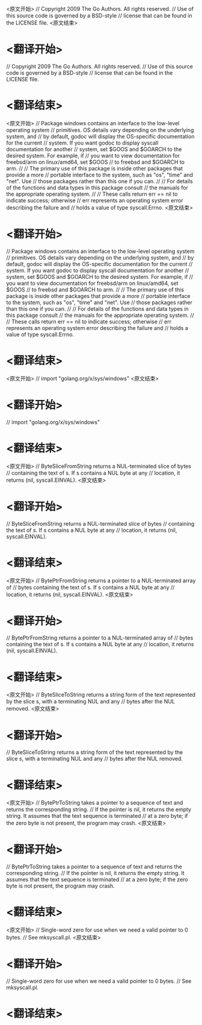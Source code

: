 
<原文开始>
// Copyright 2009 The Go Authors. All rights reserved.
// Use of this source code is governed by a BSD-style
// license that can be found in the LICENSE file.
<原文结束>

# <翻译开始>
// Copyright 2009 The Go Authors. All rights reserved.
// Use of this source code is governed by a BSD-style
// license that can be found in the LICENSE file.
# <翻译结束>


<原文开始>
// Package windows contains an interface to the low-level operating system
// primitives. OS details vary depending on the underlying system, and
// by default, godoc will display the OS-specific documentation for the current
// system. If you want godoc to display syscall documentation for another
// system, set $GOOS and $GOARCH to the desired system. For example, if
// you want to view documentation for freebsd/arm on linux/amd64, set $GOOS
// to freebsd and $GOARCH to arm.
//
// The primary use of this package is inside other packages that provide a more
// portable interface to the system, such as "os", "time" and "net".  Use
// those packages rather than this one if you can.
//
// For details of the functions and data types in this package consult
// the manuals for the appropriate operating system.
//
// These calls return err == nil to indicate success; otherwise
// err represents an operating system error describing the failure and
// holds a value of type syscall.Errno.
<原文结束>

# <翻译开始>
// Package windows contains an interface to the low-level operating system
// primitives. OS details vary depending on the underlying system, and
// by default, godoc will display the OS-specific documentation for the current
// system. If you want godoc to display syscall documentation for another
// system, set $GOOS and $GOARCH to the desired system. For example, if
// you want to view documentation for freebsd/arm on linux/amd64, set $GOOS
// to freebsd and $GOARCH to arm.
//
// The primary use of this package is inside other packages that provide a more
// portable interface to the system, such as "os", "time" and "net".  Use
// those packages rather than this one if you can.
//
// For details of the functions and data types in this package consult
// the manuals for the appropriate operating system.
//
// These calls return err == nil to indicate success; otherwise
// err represents an operating system error describing the failure and
// holds a value of type syscall.Errno.
# <翻译结束>


<原文开始>
// import "golang.org/x/sys/windows"
<原文结束>

# <翻译开始>
// import "golang.org/x/sys/windows"
# <翻译结束>


<原文开始>
// ByteSliceFromString returns a NUL-terminated slice of bytes
// containing the text of s. If s contains a NUL byte at any
// location, it returns (nil, syscall.EINVAL).
<原文结束>

# <翻译开始>
// ByteSliceFromString returns a NUL-terminated slice of bytes
// containing the text of s. If s contains a NUL byte at any
// location, it returns (nil, syscall.EINVAL).
# <翻译结束>


<原文开始>
// BytePtrFromString returns a pointer to a NUL-terminated array of
// bytes containing the text of s. If s contains a NUL byte at any
// location, it returns (nil, syscall.EINVAL).
<原文结束>

# <翻译开始>
// BytePtrFromString returns a pointer to a NUL-terminated array of
// bytes containing the text of s. If s contains a NUL byte at any
// location, it returns (nil, syscall.EINVAL).
# <翻译结束>


<原文开始>
// ByteSliceToString returns a string form of the text represented by the slice s, with a terminating NUL and any
// bytes after the NUL removed.
<原文结束>

# <翻译开始>
// ByteSliceToString returns a string form of the text represented by the slice s, with a terminating NUL and any
// bytes after the NUL removed.
# <翻译结束>


<原文开始>
// BytePtrToString takes a pointer to a sequence of text and returns the corresponding string.
// If the pointer is nil, it returns the empty string. It assumes that the text sequence is terminated
// at a zero byte; if the zero byte is not present, the program may crash.
<原文结束>

# <翻译开始>
// BytePtrToString takes a pointer to a sequence of text and returns the corresponding string.
// If the pointer is nil, it returns the empty string. It assumes that the text sequence is terminated
// at a zero byte; if the zero byte is not present, the program may crash.
# <翻译结束>


<原文开始>
// Single-word zero for use when we need a valid pointer to 0 bytes.
// See mksyscall.pl.
<原文结束>

# <翻译开始>
// Single-word zero for use when we need a valid pointer to 0 bytes.
// See mksyscall.pl.
# <翻译结束>

